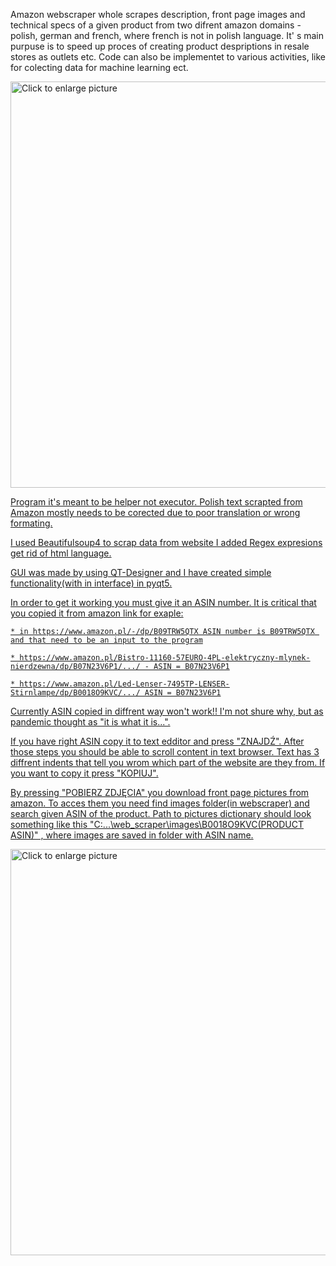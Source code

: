 Amazon webscraper whole scrapes description, front page images and technical specs of a given product from two difrent amazon domains - polish, german and french, where french is not in polish language. 
It' s main purpuse is to speed up proces of creating product despriptions in resale stores as outlets etc. Code can also be implementet to various activities, like for colecting data for machine learning ect.


<a href="https://drive.google.com/uc?export=view&id=1vd1_af9n1izTSyIFkO3_-bWZDnyWeAE_"><img src="https://drive.google.com/uc?export=view&id=1vd1_af9n1izTSyIFkO3_-bWZDnyWeAE_" style="width: 650px; max-width: 100%; height: auto" title="Click to enlarge picture" />


Program it's meant to be helper not executor. Polish text scrapted from Amazon mostly needs to be corected due to poor translation or wrong formating. 

I used Beautifulsoup4 to scrap data from website I added Regex expresions get rid of html language.

GUI was made by using QT-Designer and I have created simple functionality(with in interface) in pyqt5.

In order to get it working you must give it an ASIN number. It is critical that you copied it from amazon link for exaple:
   
    * in https://www.amazon.pl/-/dp/B09TRW5QTX ASIN number is B09TRW5QTX and that need to be an input to the program
   
    * https://www.amazon.pl/Bistro-11160-57EURO-4PL-elektryczny-mlynek-nierdzewna/dp/B07N23V6P1/.../ - ASIN = B07N23V6P1
   
    * https://www.amazon.pl/Led-Lenser-7495TP-LENSER-Stirnlampe/dp/B0018O9KVC/.../ ASIN = B07N23V6P1

   
Currently ASIN copied in diffrent way won't work!! I'm not shure why, but as pandemic thought as "it is what it is...". 

If you have right ASIN copy it to text edditor and press "ZNAJDŹ". 
After those steps you should be able to scroll content in text browser. Text has 3 diffrent indents that tell you wrom which part of the website are they from.
If you want to copy it press "KOPIUJ". 

By pressing "POBIERZ ZDJĘCIA" you download front page pictures from amazon. 
To acces them you need find images folder(in webscraper) and search given ASIN of the product.
Path to pictures dictionary should look something like this "C:\...\web_scraper\images\B0018O9KVC(PRODUCT ASIN)" , where images are saved in folder with 
ASIN name.

<a href="https://drive.google.com/uc?export=view&id=16DpMeTWn0sEH0EC_ACZGRioWdjAqoCTH"><img src="https://drive.google.com/uc?export=view&id=16DpMeTWn0sEH0EC_ACZGRioWdjAqoCTH" style="width: 650px; max-width: 100%; height: auto" title="Click to enlarge picture" />








